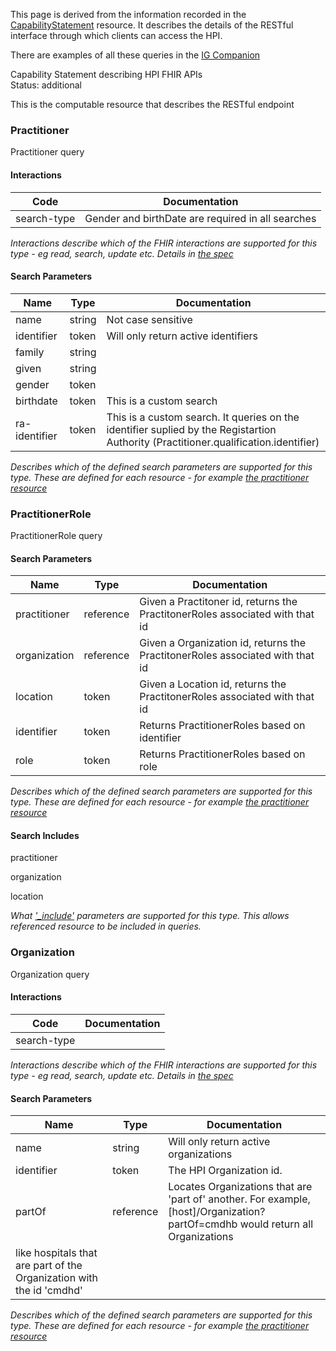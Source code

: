 <!-- capStmtDEP.md {% comment %}
*****************************************************************************************
*                            WARNING: DO NOT EDIT THIS FILE                             *
*                                                                                       *
* This file is generated by SUSHI. Any edits you make to this file will be overwritten. *
*                                                                                       *
* To change the contents of this file, edit the original source file at:                *
* ig-data/input/pagecontent/capStmtDEP.md                                               *
*****************************************************************************************
{% endcomment %} -->
This page is derived from the information recorded in the [CapabilityStatement](CapabilityStatement-HpiCapabilityStatement.html) 
resource.
It describes the details of the RESTful interface through which clients can access the HPI.

There are examples of all these queries in the [IG Companion](companion.html)

Capability Statement describing HPI FHIR APIs  
Status: additional

This is the computable resource that describes the RESTful endpoint




### Practitioner

Practitioner query


#### Interactions

| Code | Documentation |
| --- | --- |
| search-type | Gender and birthDate are required in all searches |

_Interactions describe which of the FHIR interactions are supported for this type - eg read, search, update etc. Details in [the spec](http://hl7.org/fhir/valueset-type-restful-interaction.html)_



#### Search Parameters

| Name | Type | Documentation |
| --- | --- | --- |
| name | string | Not case sensitive |
| identifier | token | Will only return active identifiers |
| family | string |  |
| given | string |  |
| gender | token |  |
| birthdate | token | This is a custom search |
| ra-identifier | token | This is a custom search. It queries on the identifier suplied by the Registartion Authority (Practitioner.qualification.identifier) |

_Describes which of the defined search parameters are supported for this type. These are defined for each resource - 
for example [the practitioner resource](http://hl7.org/fhir/practitioner.html#search)_





### PractitionerRole

PractitionerRole query




#### Search Parameters

| Name | Type | Documentation |
| --- | --- | --- |
| practitioner | reference | Given a Practitoner id, returns the PractitonerRoles associated with that id |
| organization | reference | Given a Organization id, returns the PractitonerRoles associated with that id |
| location | token | Given a Location id, returns the PractitonerRoles associated with that id |
| identifier | token | Returns PractitionerRoles based on identifier |
| role | token | Returns PractitionerRoles based on role |

_Describes which of the defined search parameters are supported for this type. These are defined for each resource - 
for example [the practitioner resource](http://hl7.org/fhir/practitioner.html#search)_


#### Search Includes

practitioner 

organization 

location 


_What ['_include'](http://hl7.org/fhir/search.html#include) parameters are supported for this type. This allows referenced resource to be included in queries._




### Organization

Organization query


#### Interactions

| Code | Documentation |
| --- | --- |
| search-type |  |

_Interactions describe which of the FHIR interactions are supported for this type - eg read, search, update etc. Details in [the spec](http://hl7.org/fhir/valueset-type-restful-interaction.html)_



#### Search Parameters

| Name | Type | Documentation |
| --- | --- | --- |
| name | string | Will only return active organizations |
| identifier | token | The HPI Organization id. |
| partOf | reference | Locates Organizations that are 'part of' another. For example, [host]/Organization?partOf=cmdhb would return all Organizations
like hospitals that are part of the Organization with the id 'cmdhd' |

_Describes which of the defined search parameters are supported for this type. These are defined for each resource - 
for example [the practitioner resource](http://hl7.org/fhir/practitioner.html#search)_






